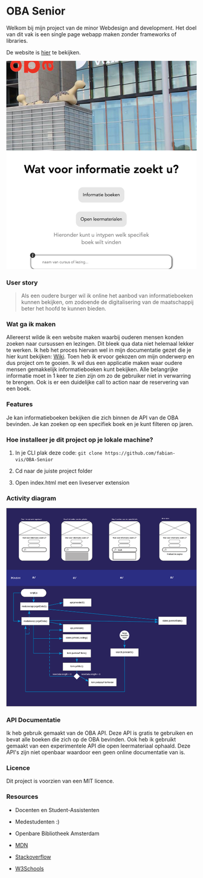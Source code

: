# OBA Senior

Welkom bij mijn project van de minor Webdesign and development. Het doel van dit vak is een single page webapp maken zonder frameworks of libraries.

De website is [hier](https://fabian-vis.github.io/OBA-Senior/ "OBA-Senior") te bekijken.

![Website](img/website.png)

### User story

> Als een oudere burger wil ik online het aanbod van informatieboeken kunnen bekijken, om zodoende de digitalisering van de maatschappij beter het hoofd te kunnen bieden.

### Wat ga ik maken

Allereerst wilde ik een website maken waarbij ouderen mensen konden zoeken naar cursussen en lezingen. Dit bleek qua data niet helemaal lekker te werken. Ik heb het proces hiervan wel in mijn documentatie gezet die je hier kunt bekijken: [Wiki](https://github.com/fabian-vis/OBA-Senior/wiki "Wiki"). Toen heb ik ervoor gekozen om mijn onderwerp en dus project om te gooien. Ik wil dus een applicatie maken waar oudere mensen gemakkelijk informatieboeken kunt bekijken. Alle belangrijke informatie moet in 1 keer te zien zijn om zo de gebruiker niet in verwarring te brengen. Ook is er een duidelijke call to action naar de reservering van een boek.

### Features

Je kan informatieboeken bekijken die zich binnen de API van de OBA bevinden. Je kan zoeken op een specifiek boek en je kunt filteren op jaren.

### Hoe installeer je dit project op je lokale machine?

1. In je CLI plak deze code: `git clone https://github.com/fabian-vis/OBA-Senior`

2. Cd naar de juiste project folder

3. Open index.html met een liveserver extension

### Activity diagram

![Activity diagram](img/activitydiagramproject.png)

### API Documentatie

Ik heb gebruik gemaakt van de OBA API. Deze API is gratis te gebruiken en bevat alle boeken die zich op de OBA bevinden. Ook heb ik gebruikt gemaakt van een experimentele API die open leermateriaal ophaald. Deze API's zijn niet openbaar waardoor een geen online documentatie van is.

### Licence

Dit project is voorzien van een MIT licence.

### Resources

- Docenten en Student-Assistenten

- Medestudenten :)

- Openbare Bibliotheek Amsterdam

- [MDN](https://developer.mozilla.org/en-US/ "MDN")

- [Stackoverflow](https://stackoverflow.com "Stackoverflow")

- [W3Schools](https://www.w3schools.com "W3Schools")
